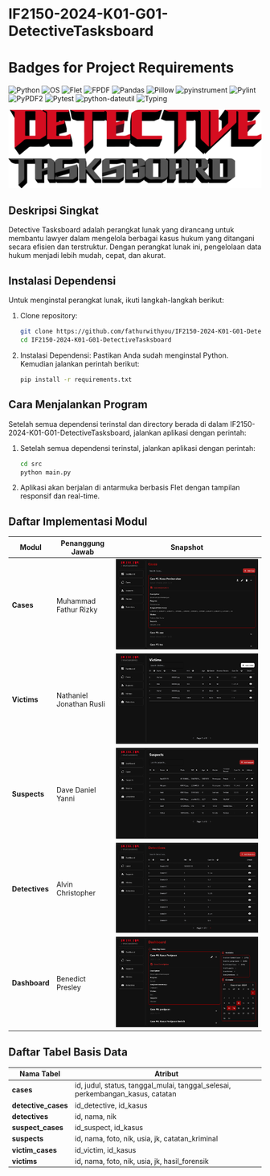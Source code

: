 # IF2150-2024-K01-G01-DetectiveTasksboard

# Badges for Project Requirements

![Python](https://img.shields.io/badge/Python-3.9%2B-blue?logo=python)
![OS](https://img.shields.io/badge/Supported%20OS-Windows%20|%20macOS%20|%20Linux-lightgrey?logo=windows)
![Flet](https://img.shields.io/badge/Flet-0.25.1-purple?logo=flet)
![FPDF](https://img.shields.io/badge/FPDF-1.7.2-orange?logo=readthedocs)
![Pandas](https://img.shields.io/badge/Pandas-1.5.3-teal?logo=pandas)
![Pillow](https://img.shields.io/badge/Pillow-10.1.0-green?logo=pillow)
![pyinstrument](https://img.shields.io/badge/pyinstrument-5.0.0-pink?logo=python)
![Pylint](https://img.shields.io/badge/Pylint-3.3.2-red?logo=pylint)
![PyPDF2](https://img.shields.io/badge/PyPDF2-3.0.1-cyan?logo=AdobeAcrobatReader)
![Pytest](https://img.shields.io/badge/Pytest-7.4.0-yellow?logo=pytest)
![python-dateutil](https://img.shields.io/badge/python--dateutil-2.8.2-darkblue?logo=python)
![Typing](https://img.shields.io/badge/Typing-3.7.4.3-brown?logo=typeform)


![Detective Tasksboard Text Logo](img/Logo.png)

## Deskripsi Singkat

Detective Tasksboard adalah perangkat lunak yang dirancang untuk membantu lawyer dalam mengelola berbagai kasus hukum yang ditangani secara efisien dan terstruktur. Dengan perangkat lunak ini, pengelolaan data hukum menjadi lebih mudah, cepat, dan akurat.

## Instalasi Dependensi
Untuk menginstal perangkat lunak, ikuti langkah-langkah berikut:

1. Clone repository:
   ```bash
   git clone https://github.com/fathurwithyou/IF2150-2024-K01-G01-DetectiveTasksboard.git
   cd IF2150-2024-K01-G01-DetectiveTasksboard
   ```
2. Instalasi Dependensi: Pastikan Anda sudah menginstal Python. Kemudian jalankan perintah berikut:
   ```bash
   pip install -r requirements.txt
   ```
## Cara Menjalankan Program
Setelah semua dependensi terinstal dan directory berada di dalam IF2150-2024-K01-G01-DetectiveTasksboard, jalankan aplikasi dengan perintah:

1. Setelah semua dependensi terinstal, jalankan aplikasi dengan perintah:
   ```bash
   cd src
   python main.py
   ```
   
2. Aplikasi akan berjalan di antarmuka berbasis Flet dengan tampilan responsif dan real-time.

## Daftar Implementasi Modul

| Modul       | Penanggung Jawab             | Snapshot          |
|-------------|-------------------------------|-------------------|
| **Cases**   | Muhammad Fathur Rizky        | ![Cases](img/Cases.png)  |
| **Victims** | Nathaniel Jonathan Rusli     | ![Victims](<img/Victims.png>) |
| **Suspects**| Dave Daniel Yanni            | ![Suspects](<img/Suspects.png>)|
| **Detectives** | Alvin Christopher         | ![Detectives](img/Detectives.png)|
| **Dashboard** | Benedict Presley           | ![Dashboard](img/Dashboard.png)|


## Daftar Tabel Basis Data

| Nama Tabel       | Atribut                                                                 |
|-------------------|-------------------------------------------------------------------------|
| **cases**         | id, judul, status, tanggal_mulai, tanggal_selesai, perkembangan_kasus, catatan |
| **detective_cases** | id_detective, id_kasus                                               |
| **detectives**    | id, nama, nik                                                         |
| **suspect_cases**  | id_suspect, id_kasus                                                 |
| **suspects**      | id, nama, foto, nik, usia, jk, catatan_kriminal                       |
| **victim_cases**   | id_victim, id_kasus                                                  |
| **victims**       | id, nama, foto, nik, usia, jk, hasil_forensik                         |

